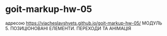 # goit-markup-hw-05
адресою https://viacheslavshvets.github.io/goit-markup-hw-05/
МОДУЛЬ 5. ПОЗИЦІОНОВАНІ ЕЛЕМЕНТИ. ПЕРЕХОДИ ТА АНІМАЦІЯ

